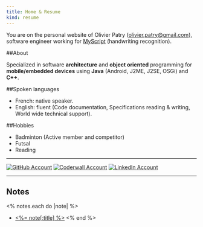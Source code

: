 ```yaml
---
title: Home & Resume
kind: resume
---
```

You are on the personal website of Olivier Patry (<olivier.patry@gmail.com>), software engineer working for [MyScript](http://www.myscript.com/) (handwriting recognition).

##About

Specialized in software **architecture** and **object oriented** programming for **mobile/embedded devices** using
**Java** (Android, J2ME, J2SE, OSGi) and **C++**.

##Spoken languages
* French: native speaker.
* English: fluent (Code documentation, Specifications reading & writing, World wide technical support).

##Hobbies
* Badminton (Active member and competitor)
* Futsal
* Reading

----

[![GitHub Account](/assets/images/GitHub-Mark-32px.png)](https://github.com/opatry)
[![Coderwall Account](/assets/images/coderwall-twitter-logo.png)](https://coderwall.com/opatry)
[![LinkedIn Account](/assets/images/InBug-30px-R.png)](https://www.linkedin.com/profile/view?id=209972497)

----

## Notes
<% notes.each do |note| %>
* [<%= note[:title] %>](<%= note.path %>)
<% end %>